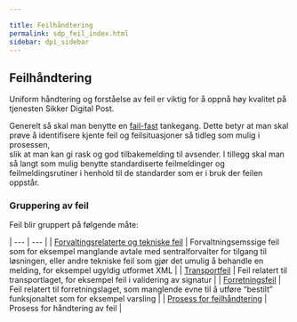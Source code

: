 ```yaml
---

title: Feilhåndtering  
permalink: sdp_feil_index.html
sidebar: dpi_sidebar
---
```


## Feilhåndtering

Uniform håndtering og forståelse av feil er viktig for å oppnå høy
kvalitet på tjenesten Sikker Digital Post.

Generelt så skal man benytte en
[fail-fast](http://en.wikipedia.org/wiki/Fail-fast) tankegang. Dette
betyr at man skal prøve å identifisere kjente feil og feilsituasjoner så
tidleg som mulig i prosessen,  
slik at man kan gi rask og god tilbakemelding til avsender. I tillegg
skal man så langt som mulig benytte standardiserte feilmeldinger og
feilmeldingsrutiner i henhold til de standarder som er i bruk der feilen
oppstår.

### Gruppering av feil

Feil blir gruppert på følgende måte:

                                                                                                                        
| --- | --- |
| [Forvaltingsrelaterte og tekniske feil](Forvaltning.md) | Forvaltningsemssige feil som for eksempel manglande avtale med sentralforvalter for tilgang til løsningen, eller andre tekniske feil som gjør det umulig å behandle en melding, for eksempel ugyldig utformet XML |
| [Transportfeil](Transportfeil.md)                       | Feil relatert til transportlaget, for eksempel feil i validering av signatur                                                                                                                                      |
| [Forretningsfeil](Forretningsfeil.md)                   | Feil relatert til forretningslaget, som manglende evne til å utføre “bestilt” funksjonaltet som for eksempel varsling                                                                                             |
| [Prosess for feilhåndtering](feilhandteringsprosess.md) | Prosess for håndtering av feil                                                                                                                                                                                    |
